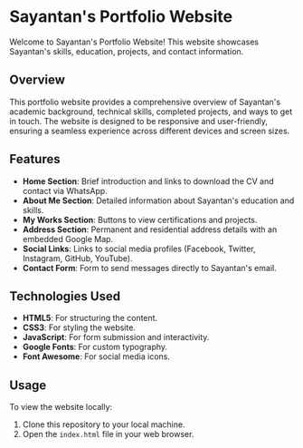 # Sayantan's Portfolio Website

Welcome to Sayantan's Portfolio Website! This website showcases Sayantan's skills, education, projects, and contact information.



## Overview

This portfolio website provides a comprehensive overview of Sayantan's academic background, technical skills, completed projects, and ways to get in touch. The website is designed to be responsive and user-friendly, ensuring a seamless experience across different devices and screen sizes.

## Features

- **Home Section**: Brief introduction and links to download the CV and contact via WhatsApp.
- **About Me Section**: Detailed information about Sayantan's education and skills.
- **My Works Section**: Buttons to view certifications and projects.
- **Address Section**: Permanent and residential address details with an embedded Google Map.
- **Social Links**: Links to social media profiles (Facebook, Twitter, Instagram, GitHub, YouTube).
- **Contact Form**: Form to send messages directly to Sayantan's email.

## Technologies Used

- **HTML5**: For structuring the content.
- **CSS3**: For styling the website.
- **JavaScript**: For form submission and interactivity.
- **Google Fonts**: For custom typography.
- **Font Awesome**: For social media icons.

## Usage

To view the website locally:

1. Clone this repository to your local machine.
2. Open the `index.html` file in your web browser.


